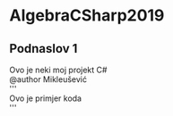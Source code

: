# AlgebraCSharp2019
## Podnaslov 1
Ovo je neki moj projekt C#    
@author Mikleušević  
'''  
Ovo je primjer koda  
'''
